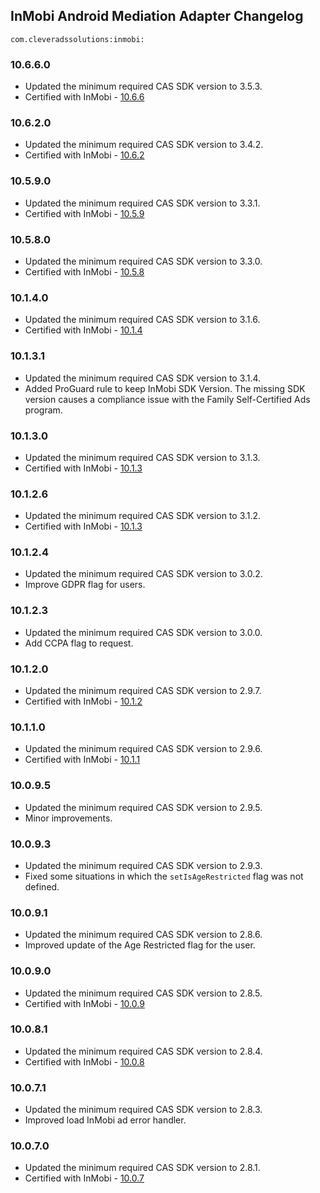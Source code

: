 ## InMobi Android Mediation Adapter Changelog
`com.cleveradssolutions:inmobi:`

### 10.6.6.0
- Updated the minimum required CAS SDK version to 3.5.3.
- Certified with InMobi - [10.6.6](https://github.com/InMobi/sdk-sample-code-android/blob/master/sdk/ChangeLog.md)

### 10.6.2.0
- Updated the minimum required CAS SDK version to 3.4.2.
- Certified with InMobi - [10.6.2](https://github.com/InMobi/sdk-sample-code-android/blob/master/sdk/ChangeLog.md)

### 10.5.9.0
- Updated the minimum required CAS SDK version to 3.3.1.
- Certified with InMobi - [10.5.9](https://github.com/InMobi/sdk-sample-code-android/blob/master/sdk/ChangeLog.md)

### 10.5.8.0
- Updated the minimum required CAS SDK version to 3.3.0.
- Certified with InMobi - [10.5.8](https://github.com/InMobi/sdk-sample-code-android/blob/master/sdk/ChangeLog.md)

### 10.1.4.0
- Updated the minimum required CAS SDK version to 3.1.6.
- Certified with InMobi - [10.1.4](https://github.com/InMobi/sdk-sample-code-android/blob/master/sdk/ChangeLog.md)

### 10.1.3.1
- Updated the minimum required CAS SDK version to 3.1.4.
- Added ProGuard rule to keep InMobi SDK Version. The missing SDK version causes a compliance issue with the Family Self-Certified Ads program.

### 10.1.3.0
- Updated the minimum required CAS SDK version to 3.1.3.
- Certified with InMobi - [10.1.3](https://github.com/InMobi/sdk-sample-code-android/blob/master/sdk/ChangeLog.md)

### 10.1.2.6
- Updated the minimum required CAS SDK version to 3.1.2.
- Certified with InMobi - [10.1.3](https://github.com/InMobi/sdk-sample-code-android/blob/master/sdk/ChangeLog.md)

### 10.1.2.4
- Updated the minimum required CAS SDK version to 3.0.2.
- Improve GDPR flag for users.

### 10.1.2.3
- Updated the minimum required CAS SDK version to 3.0.0.
- Add CCPA flag to request.

### 10.1.2.0
- Updated the minimum required CAS SDK version to 2.9.7.
- Certified with InMobi - [10.1.2](https://github.com/InMobi/sdk-sample-code-android/blob/master/sdk/ChangeLog.md)

### 10.1.1.0
- Updated the minimum required CAS SDK version to 2.9.6.
- Certified with InMobi - [10.1.1](https://github.com/InMobi/sdk-sample-code-android/blob/master/sdk/ChangeLog.md)

### 10.0.9.5
- Updated the minimum required CAS SDK version to 2.9.5.
- Minor improvements.

### 10.0.9.3
- Updated the minimum required CAS SDK version to 2.9.3.
- Fixed some situations in which the `setIsAgeRestricted` flag was not defined.

### 10.0.9.1
- Updated the minimum required CAS SDK version to 2.8.6.
- Improved update of the Age Restricted flag for the user.

### 10.0.9.0
- Updated the minimum required CAS SDK version to 2.8.5.
- Certified with InMobi - [10.0.9](https://github.com/InMobi/sdk-sample-code-android/blob/master/sdk/ChangeLog.md)

### 10.0.8.1
- Updated the minimum required CAS SDK version to 2.8.4.
- Certified with InMobi - [10.0.8](https://github.com/InMobi/sdk-sample-code-android/blob/master/sdk/ChangeLog.md)

### 10.0.7.1
- Updated the minimum required CAS SDK version to 2.8.3.
- Improved load InMobi ad error handler.

### 10.0.7.0
- Updated the minimum required CAS SDK version to 2.8.1.
- Certified with InMobi - [10.0.7](https://support.inmobi.com/monetize/sdk-documentation/android-guidelines/android-changelogs)

